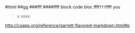 
#html
##gg
###fff
####ffff
    block
      code
  bloc
ffff`fff`ffff
you
> x
> xxxx

<http://coapp.org/reference/garrett-flavored-markdown.html#p>
